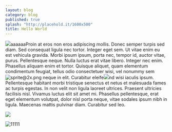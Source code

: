 ```yaml
---
layout: blog
category: blog
published: true
splash: "http://placehold.it/1600x500"
title: Hello World
---
```


![](/img/%E5%B1%8F%E5%B9%95%E5%BF%AB%E7%85%A7%202013-08-07%20%E4%B8%8A%E5%8D%881.27.03.png)aaaaaaProin at eros non eros adipiscing mollis. Donec semper turpis sed diam. Sed consequat ligula nec tortor. Integer eget sem. Ut vitae enim eu est vehicula gravida. Morbi ipsum ipsum, porta nec, tempor id, auctor vitae, purus. Pellentesque neque. Nulla luctus erat vitae libero. Integer nec enim. Phasellus aliquam enim et tortor. Quisque aliquet, quam elementum condimentum feugiat, tellus odio consectetuer wisi, vel nonummy sem![sprite@2x.png](/img/sprite%402x.png) neque in elit. Curabitur eleife![](/media/%E5%B1%8F%E5%B9%95%E5%BF%AB%E7%85%A7%202013-08-07%20%E4%B8%8A%E5%8D%881.27.28.png)nd wisi iaculis ipsum. Pellentesque habitant morbi tristique senectus et netus et malesuada fames ac turpis egestas. In non velit non ligula laoreet ultrices. Praesent ultricies facilisis nisl. Vivamus luctus elit sit amet mi. Phasellus pellentesque, erat eget elementum volutpat, dolor nisl porta neque, vitae sodales ipsum nibh in ligula. Maecenas mattis pulvinar diam. Curabitur sed leo.

![](/img/%E5%B1%8F%E5%B9%95%E5%BF%AB%E7%85%A7%202013-08-07%20%E4%B8%8A%E5%8D%881.27.28.png)

![11111](//img/%E5%B1%8F%E5%B9%95%E5%BF%AB%E7%85%A7%202013-08-12%20%E4%B8%8B%E5%8D%8811.59.47.png)